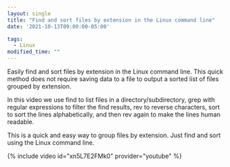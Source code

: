 ```yaml
---
layout: single
title: "Find and sort files by extension in the Linux command line"
date: '2021-10-13T09:00:00-05:00'

tags:
  - Linux
modified_time: ""
---
```


Easily find and sort files by extension in the Linux command line. This quick method does not require saving data to a file to output a sorted list of files grouped by extension.

In this video we use find to list files in a directory/subdirectory, grep with regular expressions to filter the find results, rev to reverse characters, sort to sort the lines alphabetically, and then rev again to make the lines human readable.

This is a quick and easy way to group files by extension. Just find and sort using the Linux command line.

{% include video id="xn5L7E2FMk0" provider="youtube" %}
